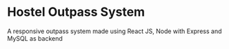 # Hostel Outpass System
 A responsive outpass system made using React JS, Node with Express and MySQL as backend

